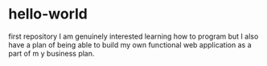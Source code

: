# hello-world
first repository
I am genuinely interested learning how to program but I also have a plan of being able to build my own functional web application as a part of m y business plan.
